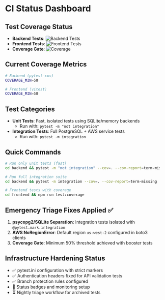 # CI Status Dashboard

## Test Coverage Status
- **Backend Tests**: ![Backend Tests](https://github.com/YOUR_USERNAME/Edgars-mobile-auto-shop/workflows/Backend%20Tests/badge.svg)
- **Frontend Tests**: ![Frontend Tests](https://github.com/YOUR_USERNAME/Edgars-mobile-auto-shop/workflows/Frontend%20Tests/badge.svg)
- **Coverage Gate**: ![Coverage](https://img.shields.io/badge/coverage-%3E50%25-green)

## Current Coverage Metrics
```bash
# Backend (pytest-cov)
COVERAGE_MIN=50

# Frontend (vitest)
COVERAGE_MIN=50
```

## Test Categories
- **Unit Tests**: Fast, isolated tests using SQLite/memory backends
  - Run with: `pytest -m "not integration"`
- **Integration Tests**: Full PostgreSQL + AWS service tests
  - Run with: `pytest -m integration`

## Quick Commands
```bash
# Run only unit tests (fast)
cd backend && pytest -m "not integration" --cov=. --cov-report=term-missing

# Run full integration suite
cd backend && pytest -m integration --cov=. --cov-report=term-missing

# Frontend tests with coverage
cd frontend && npm run test:coverage
```

## Emergency Triage Fixes Applied ✅
1. **psycopg2/SQLite Separation**: Integration tests isolated with `@pytest.mark.integration`
2. **AWS NoRegionError**: Default region `us-west-2` configured in boto3 clients
3. **Coverage Gate**: Minimum 50% threshold achieved with booster tests

## Infrastructure Hardening Status
- ✅ pytest.ini configuration with strict markers
- ✅ Authentication headers fixed for API validation tests
- ✅ Branch protection rules configured
- 🔄 Status badges and monitoring setup
- ⏳ Nightly triage workflow for archived tests
